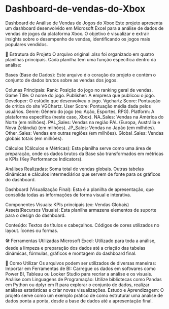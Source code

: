 # Dashboard-de-vendas-do-Xbox

Dashboard de Análise de Vendas de Jogos do Xbox
Este projeto apresenta um dashboard desenvolvido em Microsoft Excel para a análise de dados de vendas de jogos da plataforma Xbox. O objetivo é visualizar e extrair insights sobre o desempenho de vendas, identificando os jogos mais populares vendidos.

📁 Estrutura do Projeto
O arquivo original .xlsx foi organizado em quatro planilhas principais. Cada planilha tem uma função específica dentro da análise:

Bases (Base de Dados):
Este arquivo é o coração do projeto e contém o conjunto de dados brutos sobre as vendas dos jogos.

Colunas Principais:
Rank: Posição do jogo no ranking geral de vendas.
Game Title: O nome do jogo.
Publisher: A empresa que publicou o jogo.
Developer: O estúdio que desenvolveu o jogo.
Vgchartz Score: Pontuação de crítica do site VGChartz.
User Score: Pontuação média dada pelos usuários.
Genre: Gênero do jogo (ex: Ação, Esportes, RPG).
Platform: A plataforma específica (neste caso, Xbox).
NA_Sales: Vendas na América do Norte (em milhões).
PAL_Sales: Vendas na região PAL (Europa, Austrália e Nova Zelândia) (em milhões).
JP_Sales: Vendas no Japão (em milhões).
Other_Sales: Vendas em outras regiões (em milhões).
Global_Sales: Vendas globais totais (em milhões).

Cálculos (Cálculos e Métricas):
Esta planilha serve como uma área de preparação, onde os dados brutos da Base são transformados em métricas e KPIs (Key Performance Indicators).

Análises Realizadas:
Soma total de vendas globais.
Outras tabelas dinâmicas e cálculos intermediários que servem de fonte para os gráficos do dashboard.

Dashboard (Visualização Final):
Esta é a planilha de apresentação, que consolida todas as informações de forma visual e interativa. 

Componentes Visuais:
KPIs principais (ex: Vendas Globais)
Assets(Recursos Visuais):
Esta planilha armazena elementos de suporte para o design do dashboard.

Conteúdo:
Textos de títulos e cabeçalhos.
Códigos de cores utilizados no layout.
Ícones ou formas.

🛠️ Ferramentas Utilizadas
Microsoft Excel: Utilizado para toda a análise, desde a limpeza e preparação dos dados até a criação das tabelas dinâmicas, fórmulas, gráficos e montagem do dashboard final.

🚀 Como Utilizar
Os arquivos podem ser utilizados de diversas maneiras:
Importar em Ferramentas de BI: Carregue os dados em softwares como Power BI, Tableau ou Looker Studio para recriar a análise e os visuais.
Análise com Linguagens de Programação: Utilize bibliotecas como Pandas em Python ou dplyr em R para explorar o conjunto de dados, realizar análises estatísticas e criar novas visualizações.
Estudo e Aprendizagem: O projeto serve como um exemplo prático de como estruturar uma análise de dados ponta a ponta, desde a base de dados até a apresentação final.
